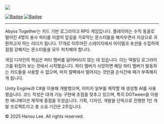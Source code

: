 ![][image1]

[![Badge](https://img.shields.io/badge/Language-English%20(US)-green)](https://github.com/droplet92/AbyssTogether/blob/master/README.en.md)
[![Badge](https://img.shields.io/badge/Language-Japanese%20(JP)-yellow)](https://github.com/droplet92/AbyssTogether/blob/master/README.jp.md)

----
Abyss Together는 카드 기반 로그라이크 RPG 게임입니다. 플레이어는 수직 동굴로 떨어진 4명의 용사 파티를 이끌어 앞길을 가로막는 몬스터들을 해치우면서 지상으로 귀환하고자 하는 리더가 됩니다. 17개로 이루어진 스테이지에서 아이템과 포션을 수집하여 점점 강해지는 몬스터들을 모두 처치해야 합니다.

게임 디자인의 핵심은 파티 멤버를 잃어버리지 않는 데 있습니다. 이는 덱빌딩 로그라이크를 뒤집어 보는 것에서 시작했습니다. 파티 멤버가 사망하면 해당 파티 멤버가 발동하는 카드들을 사용할 수 없으며, 마치 절벽에서 떨어지는 것만큼 순식간에 패가 부족해지게 됩니다.

Unity Engine과 C#을 이용해 개발했으며, 이미지 일부를 제작할 때 생성형 AI를 사용했습니다. 코드 작성은 대개 기능 구현에 초점을 맞추고 있으며, 특히 DOTween을 이용한 애니메이션 제작에 중점을 두었습니다. 기획, 디자인, 개발을 단독으로 진행한 1인 개발 프로젝트이고 총 소요 기간은 2주입니다.


© 2025 Hansu Lee. All rights reserved.

[image1]: Assets/Resources/Images/title.png